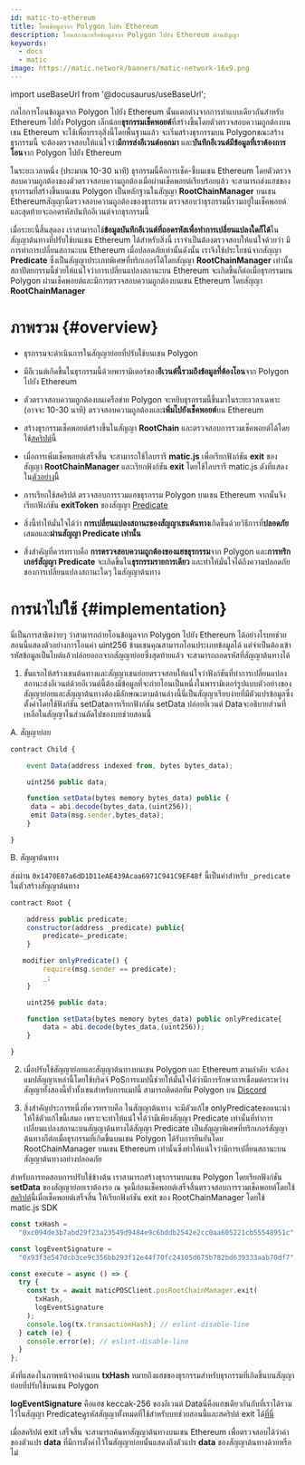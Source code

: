 ```yaml
---
id: matic-to-ethereum
title: โอนข้อมูลจาก Polygon ไปยัง Ethereum
description: โอนสถานะหรือข้อมูลจาก Polygon ไปยัง Ethereum ผ่านสัญญา
keywords:
  - docs
  - matic
image: https://matic.network/banners/matic-network-16x9.png
---
```


import useBaseUrl from '@docusaurus/useBaseUrl';

กลไกการโอนข้อมูลจาก Polygon ไปยัง Ethereum นั้นแตกต่างจากการทำแบบเดียวกันสำหรับ Ethereum ไปยัง Polygon เล็กน้อย**ธุรกรรมเช็คพอยต์**ที่สร้างขึ้นโดยตัวตรวจสอบความถูกต้องบนเชน Ethereum จะใช้เพื่อบรรลุสิ่งนี้โดยพื้นฐานแล้ว จะเริ่มสร้างธุรกรรมบน Polygonขณะสร้างธุรกรรมนี้ จะต้องตรวจสอบให้แน่ใจว่า**มีการส่งอีเวนต์ออกมา** และ**บันทึกอีเวนต์มีข้อมูลที่เราต้องการโอน**จาก Polygon ไปยัง Ethereum

ในระยะเวลาหนึ่ง (ประมาณ 10-30 นาที) ธุรกรรมนี้คือการเช็ค-ชี้บนเชน Ethereum โดยตัวตรวจสอบความถูกต้องของตัวตรวจสอบความถูกต้องเมื่อผ่านเช็คพอยต์เรียบร้อยแล้ว จะสามารถส่งแฮชของธุรกรรมที่สร้างขึ้นบนเชน Polygon เป็นหลักฐานในสัญญา **RootChainManager** บนเชน Ethereumสัญญานี้ตรวจสอบความถูกต้องของธุรกรรม ตรวจสอบว่าธุรกรรมนี้รวมอยู่ในเช็คพอยต์ และสุดท้ายจะถอดรหัสบันทึกอีเวนต์จากธุรกรรมนี้

เมื่อระยะนี้สิ้นสุดลง เราสามารถใช้**ข้อมูลบันทึกอีเวนต์ที่ถอดรหัสเพื่อทำการเปลี่ยนแปลงใดก็ได้**ในสัญญาต้นทางที่ปรับใช้บนเชน Ethereum ได้สำหรับสิ่งนี้ เราจำเป็นต้องตรวจสอบให้แน่ใจด้วยว่า มีการทำการเปลี่ยนสถานะบน Ethereum เมื่อปลอดภัยเท่านั้นดังนั้น เราจึงใช้ประโยชน์จากสัญญา **Predicate** ซึ่งเป็นสัญญาประเภทพิเศษที่ทริกเกอร์ได้โดยสัญญา **RootChainManager** เท่านั้นสถาปัตยกรรมนี้ช่วยให้แน่ใจว่าการเปลี่ยนแปลงสถานะบน Ethereum จะเกิดขึ้นก็ต่อเมื่อธุรกรรมบน Polygon ผ่านเช็คพอยต์และมีการตรวจสอบความถูกต้องบนเชน Ethereum โดยสัญญา **RootChainManager**

# ภาพรวม {#overview}

- ธุรกรรมจะดำเนินการในสัญญาย่อยที่ปรับใช้บนเชน Polygon
- มีอีเวนต์เกิดขึ้นในธุรกรรมนี้ด้วยพารามิเตอร์ของ**อีเวนต์นี้รวมถึงข้อมูลที่ต้องโอน**จาก Polygon ไปยัง Ethereum
- ตัวตรวจสอบความถูกต้องบนเครือข่าย Polygon จะหยิบธุรกรรมนี้ขึ้นมาในระยะเวลาเฉพาะ (อาจจะ 10-30 นาที) ตรวจสอบความถูกต้องและ**เพิ่มไปยังเช็คพอยต์**บน Ethereum
- สร้างธุรกรรมเช็คพอยต์สร้างขึ้นในสัญญา **RootChain** และตรวจสอบการรวมเช็คพอยต์ได้โดยใช้[สคริปต์](https://github.com/rahuldamodar94/matic-learn-pos/blob/transfer-matic-ethereum/script/check-checkpoint.js)นี้
- เมื่อการเพิ่มเช็คพอยต์เสร็จสิ้น จะสามารถใช้ไลบรารี **matic.js**  เพื่อเรียกฟังก์ชัน **exit** ของสัญญา **RootChainManager** และเรียกฟังก์ชัน **exit** โดยใช้ไลบรารี matic.js ดังที่แสดงใน[ตัวอย่าง](https://github.com/rahuldamodar94/matic-learn-pos/blob/transfer-matic-ethereum/script/exit.js)นี้

- การเรียกใช้สคริปต์ ตรวจสอบการรวมแฮชธุรกรรม Polygon บนเชน Ethereum จากนั้นจึงเรียกฟังก์ชัน **exitToken** ของสัญญา [Predicate](https://github.com/rahuldamodar94/matic-learn-pos/blob/transfer-matic-ethereum/contracts/CustomPredicate.sol)
- สิ่งนี้ทำให้มั่นใจได้ว่า **การเปลี่ยนแปลงสถานะของสัญญาเชนต้นทาง**เกิดขึ้นด้วยวิธีการที่**ปลอดภัย**เสมอและ**ผ่านสัญญา Predicate เท่านั้น**
- สิ่งสำคัญที่ควรทราบคือ  **การตรวจสอบความถูกต้องของแฮชธุรกรรม**จาก Polygon และ**การทริกเกอร์สัญญา Predicate** จะเกิดขึ้นใน**ธุรกรรมรายการเดียว** และทำให้มั่นใจได้ถึงความปลอดภัยของการเปลี่ยนแปลงสถานะใดๆ ในสัญญาต้นทาง

# การนำไปใช้ {#implementation}

นี่เป็นการสาธิตง่ายๆ ว่าสามารถถ่ายโอนข้อมูลจาก Polygon ไปยัง Ethereum ได้อย่างไรบทช่วยสอนนี้แสดงตัวอย่างการโอนค่า uint256 ข้ามเชนคุณสามารถโอนประเภทข้อมูลได้ แต่จำเป็นต้องเข้ารหัสข้อมูลเป็นไบต์แล้วปล่อยออกจากสัญญาย่อยซึ่งสุดท้ายแล้ว จะสามารถถอดรหัสที่สัญญาต้นทางได้

1. ขั้นแรกให้สร้างเชนต้นทางและสัญญาเชนย่อยตรวจสอบให้แน่ใจว่าฟังก์ชันที่ทำการเปลี่ยนแปลงสถานะส่งอีเวนต์ด้วยอีเวนต์นี้ต้องมีข้อมูลที่จะถ่ายโอนเป็นหนึ่งในพารามิเตอร์รูปแบบตัวอย่างของสัญญาย่อยและสัญญาต้นทางต้องมีลักษณะตามด้านล่างนี้นี่เป็นสัญญาเรียบง่ายที่มีตัวแปรข้อมูลซึ่งตั้งค่าโดยใช้ฟังก์ชัน setDataการเรียกฟังก์ชัน setData ปล่อยอีเวนต์ Dataจะอธิบายส่วนที่เหลือในสัญญาในส่วนถัดไปของบทช่วยสอนนี้

A. สัญญาย่อย

```javascript
contract Child {

    event Data(address indexed from, bytes bytes_data);

    uint256 public data;

    function setData(bytes memory bytes_data) public {
     data = abi.decode(bytes_data,(uint256));
     emit Data(msg.sender,bytes_data);
    }

}
```

B. สัญญาต้นทาง

ส่งผ่าน `0x1470E07a6dD1D11eAE439Acaa6971C941C9EF48f` นี้เป็นค่าสำหรับ `_predicate` ในตัวสร้างสัญญาต้นทาง

```javascript
contract Root {

    address public predicate;
    constructor(address _predicate) public{
        predicate=_predicate;
    }

   modifier onlyPredicate() {
        require(msg.sender == predicate);
        _;
    }

    uint256 public data;

    function setData(bytes memory bytes_data) public onlyPredicate{
        data = abi.decode(bytes_data,(uint256));
    }

}
```

2. เมื่อปรับใช้สัญญาย่อยและสัญญาต้นทางบนเชน Polygon และ Ethereum ตามลำดับ จะต้องแมปสัญญาเหล่านี้โดยใช้บริดจ์ PoSการแมปนี้ช่วยให้มั่นใจได้ว่ามีการรักษาการเชื่อมต่อระหว่างสัญญาทั้งสองนี้ทั่วทั้งเชนสำหรับการแมปนี้ สามารถติดต่อทีม Polygon บน [Discord](https://discord.com/invite/0xPolygon)

3. สิ่งสำคัญประการหนึ่งที่ควรทราบคือ ในสัญญาต้นทาง จะมีตัวแก้ไข onlyPredicateขอแนะนำให้ใช้ตัวแก้ไขนี้เสมอ เพราะจะทำให้แน่ใจได้ว่ามีเพียงสัญญา Predicate เท่านั้นที่ทำการเปลี่ยนแปลงสถานะบนสัญญาต้นทางได้สัญญา Predicate เป็นสัญญาพิเศษที่ทริกเกอร์สัญญาต้นทางก็ต่อเมื่อธุรกรรมที่เกิดขึ้นบนเชน Polygon ได้รับการยืนยันโดย RootChainManager บนเชน Ethereum เท่านั้นซึ่งทำให้แน่ใจว่ามีการเปลี่ยนสถานะบนสัญญาต้นทางอย่างปลอดภัย

สำหรับการทดสอบการปรับใช้ข้างต้น เราสามารถสร้างธุรกรรมบนเชน Polygon โดยเรียกฟังก์ชัน **setData** ของสัญญาย่อยเราต้องรอ ณ จุดนี้ก่อนเช็คพอยต์เสร็จสิ้นตรวจสอบการรวมเช็คพอยต์โดยใช้[สคริปต์](https://github.com/rahuldamodar94/matic-learn-pos/blob/transfer-matic-ethereum/script/check-checkpoint.js)นี้เมื่อเช็คพอยต์เสร็จสิ้น ให้เรียกฟังก์ชัน exit ของ RootChainManager โดยใช้ matic.js SDK

```jsx
const txHash =
  "0xc094de3b7abd29f23a23549d9484e9c6bddb2542e2cc0aa605221cb55548951c";

const logEventSignature =
  "0x93f3e547dcb3ce9c356bb293f12e44f70fc24105d675b782bd639333aab70df7";

const execute = async () => {
  try {
    const tx = await maticPOSClient.posRootChainManager.exit(
      txHash,
      logEventSignature
    );
    console.log(tx.transactionHash); // eslint-disable-line
  } catch (e) {
    console.error(e); // eslint-disable-line
  }
};
```

ดังที่แสดงในภาพหน้าจอด้านบน **txHash** หมายถึงแฮชของธุรกรรมสำหรับธุรกรรมที่เกิดขึ้นบนสัญญาย่อยที่ปรับใช้บนเชน Polygon

**logEventSignature** คือแฮช keccak-256 ของอีเวนต์ Dataนี่คือแฮชเดียวกันกับที่เราได้รวมไว้ในสัญญา Predicateดูรหัสสัญญาทั้งหมดที่ใช้สำหรับบทช่วยสอนนี้และสคริปต์  exit ได้[ที่นี่](https://github.com/rahuldamodar94/matic-learn-pos/tree/transfer-matic-ethereum)

เมื่อสคริปต์ exit เสร็จสิ้น จะสามารถค้นหาสัญญาต้นทางบนเชน Ethereum เพื่อตรวจสอบได้ว่าค่าของตัวแปร **data** ที่มีการตั้งค่าไว้ในสัญญาย่อยนั้นแสดงถึงตัวแปร **data** ของสัญญาต้นทางด้วยหรือไม่

